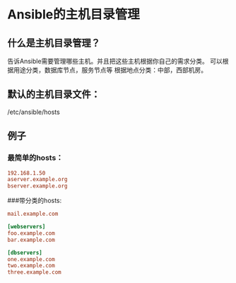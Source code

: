 # Ansible的主机目录管理

## 什么是主机目录管理？


告诉Ansible需要管理哪些主机。并且把这些主机根据你自己的需求分类。
可以根据用途分类，数据库节点，服务节点等
根据地点分类：中部，西部机房。


## 默认的主机目录文件：


/etc/ansible/hosts


## 例子



### 最简单的hosts：


```ini
192.168.1.50
aserver.example.org
bserver.example.org
```

###带分类的hosts:


```ini
mail.example.com

[webservers]
foo.example.com
bar.example.com

[dbservers]
one.example.com
two.example.com
three.example.com

```